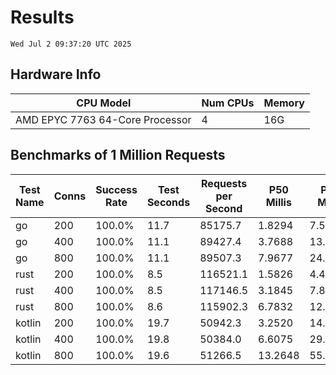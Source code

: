 # Results
`Wed Jul 2 09:37:20 UTC 2025`
## Hardware Info
| CPU Model | Num CPUs | Memory |
| --------- | -------- | ------ |
| AMD EPYC 7763 64-Core Processor | 4 | 16G |

## Benchmarks of 1 Million Requests
| Test Name | Conns | Success Rate | Test Seconds | Requests per Second | P50 Millis | P99 Millis | P99.9 Millis | API Memory MB | API CPU Time | API Threads |
| --------- | ----- | ------------ | ------------ | ------------------- | ---------- | ---------- | ------------ | ------------- | ------------ | ----------- |
| go | 200 | 100.0% | 11.7 | 85175.7 | 1.8294 | 7.5928 | 10.9256 | 17.5 | 00:00:27 | 10 |
| go | 400 | 100.0% | 11.1 | 89427.4 | 3.7688 | 13.2399 | 18.0967 | 24.4 | 00:00:26 | 13 |
| go | 800 | 100.0% | 11.1 | 89507.3 | 7.9677 | 24.2294 | 36.3722 | 37.4 | 00:00:26 | 11 |
| rust | 200 | 100.0% | 8.5 | 116521.1 | 1.5826 | 4.4901 | 6.0633 | 9.1 | 00:00:17 | 5 |
| rust | 400 | 100.0% | 8.5 | 117146.5 | 3.1845 | 7.8139 | 10.7381 | 13.9 | 00:00:16 | 5 |
| rust | 800 | 100.0% | 8.6 | 115902.3 | 6.7832 | 12.0940 | 16.9296 | 23.1 | 00:00:17 | 5 |
| kotlin | 200 | 100.0% | 19.7 | 50942.3 | 3.2520 | 14.6580 | 33.1365 | 352.8 | 00:01:00 | 155 |
| kotlin | 400 | 100.0% | 19.8 | 50384.0 | 6.6075 | 29.4588 | 66.2151 | 403.6 | 00:01:01 | 155 |
| kotlin | 800 | 100.0% | 19.6 | 51266.5 | 13.2648 | 55.4361 | 147.3502 | 499.8 | 00:00:59 | 155 |
